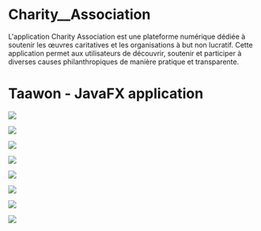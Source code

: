 # Charity__Association
L'application Charity Association est une plateforme numérique dédiée à soutenir les œuvres caritatives et les organisations à but non lucratif. 
Cette application permet aux utilisateurs de découvrir, soutenir et participer à diverses causes philanthropiques de manière pratique et transparente.

# Taawon - JavaFX application

![](screenshots/1.png)

![](screenshots/2.png)

![](screenshots/3.png)

![](screenshots/4.png)

![](screenshots/5.png)

![](screenshots/6.png)

![](screenshots/7.png)

![](screenshots/8.png)
